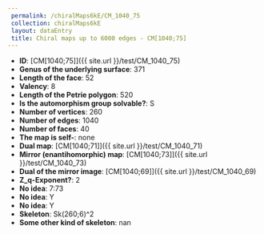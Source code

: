```yaml
--- 
 permalink: /chiralMaps6kE/CM_1040_75 
 collection: chiralMaps6kE
 layout: dataEntry
 title: Chiral maps up to 6000 edges - CM[1040;75]
---
```


- **ID**: [CM[1040;75]]({{ site.url }}/test/CM_1040_75)
- **Genus of the underlying surface**: 371
- **Length of the face**: 52
- **Valency**: 8
- **Length of the Petrie polygon**: 520
- **Is the automorphism group solvable?**: S
- **Number of vertices**: 260
- **Number of edges**: 1040
- **Number of faces**: 40
- **The map is self-**: none
- **Dual map**: [CM[1040;71]]({{ site.url }}/test/CM_1040_71)
- **Mirror (enantihomorphic) map**: [CM[1040;73]]({{ site.url }}/test/CM_1040_73)
- **Dual of the mirror image**: [CM[1040;69]]({{ site.url }}/test/CM_1040_69)
- **Z_q-Exponent?**: 2
- **No idea**:  7:73
- **No idea**: Y
- **No idea**: Y
- **Skeleton**: Sk(260;6)^2
- **Some other kind of skeleton**: nan
